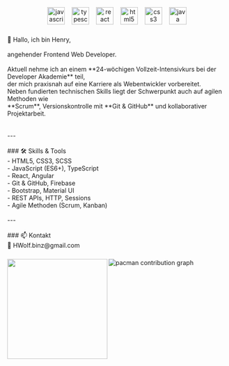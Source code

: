 <div align="center">
  <img src="https://cdn.jsdelivr.net/gh/devicons/devicon/icons/javascript/javascript-original.svg" height="40" alt="javascript logo"  />
  <img width="8" />
  <img src="https://cdn.jsdelivr.net/gh/devicons/devicon/icons/typescript/typescript-original.svg" height="40" alt="typescript logo"  />
  <img width="8" />
  <img src="https://cdn.jsdelivr.net/gh/devicons/devicon/icons/react/react-original.svg" height="40" alt="react logo"  />
  <img width="8" />
  <img src="https://cdn.jsdelivr.net/gh/devicons/devicon/icons/html5/html5-original.svg" height="40" alt="html5 logo"  />
  <img width="8" />
  <img src="https://cdn.jsdelivr.net/gh/devicons/devicon/icons/css3/css3-original.svg" height="40" alt="css3 logo"  />
  <img width="8" />
  <img src="https://cdn.jsdelivr.net/gh/devicons/devicon/icons/java/java-original.svg" height="40" alt="java logo"  />
</div>

###

<p align="left">👋 Hallo, ich bin Henry,<br><br>angehender Frontend Web Developer.<br><br>Aktuell nehme ich an einem **24-wöchigen Vollzeit-Intensivkurs bei der Developer Akademie** teil, <br>der mich praxisnah auf eine Karriere als Webentwickler vorbereitet. <br>Neben fundierten technischen Skills liegt der Schwerpunkt auch auf agilen Methoden wie <br>**Scrum**, Versionskontrolle mit **Git & GitHub** und kollaborativer Projektarbeit.<br><br><br>---<br><br>
### 🛠️ Skills & Tools<br>- HTML5, CSS3, SCSS<br>- JavaScript (ES6+), TypeScript<br>- React, Angular<br>- Git & GitHub, Firebase<br>- Bootstrap, Material UI<br>- REST APIs, HTTP, Sessions<br>- Agile Methoden (Scrum, Kanban)<br><br>---<br><br>
### 📫 Kontakt<br>📧 HWolf.binz@gmail.com</p>

###

<img align="left" height="230" src="https://media0.giphy.com/media/v1.Y2lkPTc5MGI3NjExYjdtNndzM29uNGsxMXA4c2R6bTZ5NDJqMHdxdTl6c2Jybzk4dnBmMCZlcD12MV9pbnRlcm5hbF9naWZfYnlfaWQmY3Q9Zw/fwbZnTftCXVocKzfxR/giphy.gif"  />

###

<picture>
  <source media="(prefers-color-scheme: dark)" srcset="https://raw.githubusercontent.com/HenryWolf/HenryWolf/output/pacman-contribution-graph-dark.svg">
  <source media="(prefers-color-scheme: light)" srcset="https://raw.githubusercontent.com/HenryWolf/HenryWolf/output/pacman-contribution-graph.svg">
  <img alt="pacman contribution graph" src="https://raw.githubusercontent.com/HenryWolf/HenryWolf/output/pacman-contribution-graph.svg">
</picture>



###

